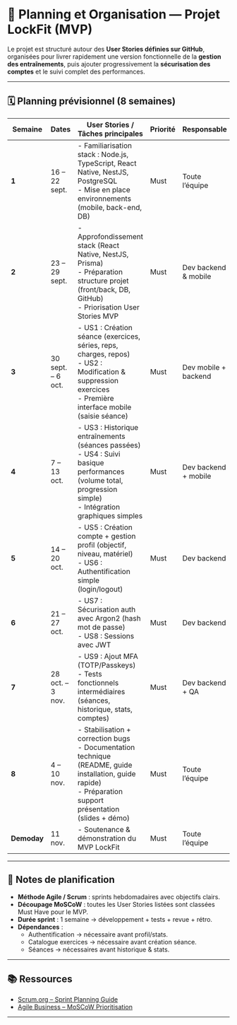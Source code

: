 # 📅 Planning et Organisation — Projet LockFit (MVP)

Le projet est structuré autour des **User Stories définies sur GitHub**,
organisées pour livrer rapidement une version fonctionnelle de la **gestion des entraînements**,
puis ajouter progressivement la **sécurisation des comptes** et le suivi complet des performances.

---

## 🗓️ Planning prévisionnel (8 semaines)

| Semaine | Dates | User Stories / Tâches principales | Priorité | Responsable |
|---------|-------|-----------------------------------|-----------|-------------|
| **1** | 16 – 22 sept. | - Familiarisation stack : Node.js, TypeScript, React Native, NestJS, PostgreSQL<br>- Mise en place environnements (mobile, back-end, DB) | Must | Toute l’équipe |
| **2** | 23 – 29 sept. | - Approfondissement stack (React Native, NestJS, Prisma)<br>- Préparation structure projet (front/back, DB, GitHub)<br>- Priorisation User Stories MVP | Must | Dev backend & mobile |
| **3** | 30 sept. – 6 oct. | - US1 : Création séance (exercices, séries, reps, charges, repos)<br>- US2 : Modification & suppression exercices<br>- Première interface mobile (saisie séance) | Must | Dev mobile + backend |
| **4** | 7 – 13 oct. | - US3 : Historique entraînements (séances passées)<br>- US4 : Suivi basique performances (volume total, progression simple)<br>- Intégration graphiques simples | Must | Dev backend + mobile |
| **5** | 14 – 20 oct. | - US5 : Création compte + gestion profil (objectif, niveau, matériel)<br>- US6 : Authentification simple (login/logout) | Must | Dev backend |
| **6** | 21 – 27 oct. | - US7 : Sécurisation auth avec Argon2 (hash mot de passe)<br>- US8 : Sessions avec JWT | Must | Dev backend |
| **7** | 28 oct. – 3 nov. | - US9 : Ajout MFA (TOTP/Passkeys)<br>- Tests fonctionnels intermédiaires (séances, historique, stats, comptes) | Must | Dev backend + QA |
| **8** | 4 – 10 nov. | - Stabilisation + correction bugs<br>- Documentation technique (README, guide installation, guide rapide)<br>- Préparation support présentation (slides + démo) | Must | Toute l’équipe |
| **Demoday** | 11 nov. | - Soutenance & démonstration du MVP LockFit | Must | Toute l’équipe |

---

## 🔑 Notes de planification
- **Méthode Agile / Scrum** : sprints hebdomadaires avec objectifs clairs.
- **Découpage MoSCoW** : toutes les User Stories listées sont classées Must Have pour le MVP.
- **Durée sprint** : 1 semaine → développement + tests + revue + rétro.
- **Dépendances** :
  - Authentification → nécessaire avant profil/stats.
  - Catalogue exercices → nécessaire avant création séance.
  - Séances → nécessaires avant historique & stats.

---

## 📚 Ressources
- [Scrum.org – Sprint Planning Guide](https://www.scrum.org/resources/what-is-sprint-planning)
- [Agile Business – MoSCoW Prioritisation](https://www.agilebusiness.org/dsdm-project-framework/moscow-prioririsation.html)

---
